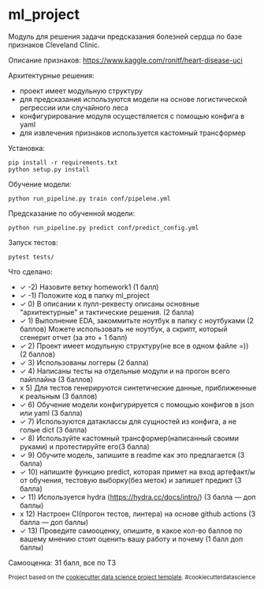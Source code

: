 ml_project
==============================

Модуль для решения задачи предсказания болезней сердца по базе признаков Cleveland Clinic.

Описание признаков: https://www.kaggle.com/ronitf/heart-disease-uci

Архитектурные решения:
- проект имеет модульную структуру
- для предсказания используются модели на основе логистической регрессии или случайного леса
- конфигурирование модуля осуществляется с помощью конфига в yaml
- для извлечения признаков используется кастомный трансформер 

Установка:

    pip install -r requirements.txt
    python setup.py install

Обучение модели:

    python run_pipeline.py train conf/pipelene.yml

Предсказание по обученной модели:

    python run_pipeline.py predict conf/predict_config.yml

Запуск тестов:

    pytest tests/

Что сделано:
- ✓ -2) Назовите ветку homework1 (1 балл)
- ✓ -1) Положите код в папку ml_project
- ✓ 0) В описании к пулл-реквесту описаны основные "архитектурные" и тактические решения. (2 балла)
- ✓ 1) Выполнение EDA, закоммитьте ноутбук в папку с ноутбуками (2 баллов)
       Можете использовать не ноутбук, а скрипт, который сгенерит отчет (за это + 1 балл)
- ✓ 2) Проект имеет модульную структуру(не все в одном файле =)) (2 баллов)
- ✓ 3) Использованы логгеры (2 балла)
- ✓ 4) Написаны тесты на отдельные модули и на прогон всего пайплайна (3 баллов)
- x 5) Для тестов генерируются синтетические данные, приближенные к реальным (3 баллов)
- ✓ 6) Обучение модели конфигурируется с помощью конфигов в json или yaml (3 балла)
- ✓ 7) Используются датаклассы для сущностей из конфига, а не голые dict (3 балла) 
- ✓ 8) Используйте кастомный трансформер(написанный своими руками) и протестируйте его(3 балла)
- ✓ 9) Обучите модель, запишите в readme как это предлагается (3 балла)
- ✓ 10) напишите функцию predict, которая примет на вход артефакт/ы от обучения, 
  тестовую выборку(без меток) и запишет предикт (3 балла)  
- ✓ 11) Используется hydra (https://hydra.cc/docs/intro/) (3 балла — доп баллы)
- x 12) Настроен CI(прогон тестов, линтера) на основе github actions (3 балла — доп баллы)
- ✓ 13) Проведите самооценку, опишите, в какое кол-во баллов по вашему мнению стоит оценить вашу работу и почему (1 балл доп баллы) 

Самооценка: 31 балл, все по ТЗ


<p><small>Project based on the <a target="_blank" href="https://drivendata.github.io/cookiecutter-data-science/">cookiecutter data science project template</a>. #cookiecutterdatascience</small></p>
